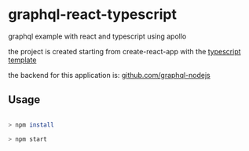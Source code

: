 # graphql-react-typescript

graphql example with react and typescript using apollo

the project is created starting from create-react-app with the [typescript template](https://github.com/Microsoft/TypeScript-React-Starter)

the backend for this application is: [github.com/graphql-nodejs](https://github.com/alessandrodeste/graphql-nodejs)

## Usage

```bash

> npm install

> npm start

```
